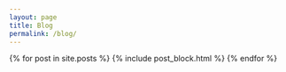 ```yaml
---
layout: page
title: Blog
permalink: /blog/
---
```

{% for post in site.posts %}
  {% include post_block.html %}
{% endfor %}
